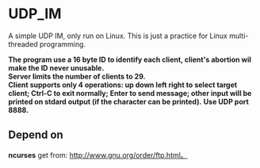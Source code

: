 # UDP_IM
A simple UDP IM, only run on Linux.
This is just a practice for Linux multi-threaded programming.

**The program use a 16 byte ID to identify each client, client's abortion wil make the ID never unusable.**<br />
**Server limits the number of clients to 29.**<br />
**Client supports only 4 operations: up down left right to select target client; Ctrl-C to exit normally; Enter to send message; other input will be printed on stdard output (if the character can be printed).**
**Use UDP port 8888.**

Depend on
---
**ncurses** get from: http://www.gnu.org/order/ftp.html。
